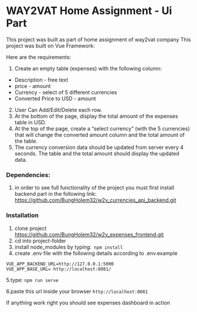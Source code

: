 # WAY2VAT Home Assignment - Ui Part

This project was built as part of home assignment of way2vat company
This project was built on Vue Framework:

Here are the requirements:
1. Create an empty table (expenses) with the following column:
- Description - free text
-  price - amount
-  Currency - select of 5 different currencies
- Converted Price to USD - amount

2. User Can Add/Edit/Delete each row.
3. At the bottom of the page, display the total amount of the expenses table in USD.
4. At the top of the page, create a “select currency” (with the 5 currencies) that will
change the converted amount column and the total amount of the table.
5. The currency conversion data should be updated from server every 4 seconds. The
table and the total amount should display the updated data.


### Dependencies:
1. in order to see full functionality of the project you must first install backend part in the following link:  
https://github.com/BungHolem32/w2v_currencies_api_backend.git

### Installation

 1. clone project https://github.com/BungHolem32/w2v_expenses_frontend.git
 2. cd into project-folder
 3. install node_modules by typing:` npm install`
 4. create .env file with the following details according to .env.example
   ~~~~
   VUE_APP_BACKEND_URL=http://127.0.0.1:5000
   VUE_APP_BASE_URL= http://localhost:8081/
   ~~~~
   
 5.type: `npm run serve`
 
 6.paste this url inside your browser `http://localhost:8081`

 If anything work right you should see expenses dashboard in action
